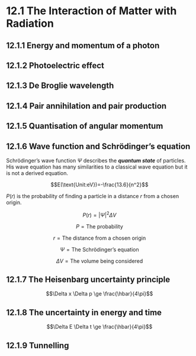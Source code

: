 # 12.1 The Interaction of Matter with Radiation 
## 12.1.1 Energy and momentum of a photon 
## 12.1.2 Photoelectric effect
## 12.1.3 De Broglie wavelength
## 12.1.4 Pair annihilation and pair production 
## 12.1.5 Quantisation of angular momentum 
## 12.1.6 Wave function and Schrödinger’s equation  

Schrödinger’s wave function $\Psi$ describes the ***quantum state*** of particles. His wave equation has many similarities to a classical wave equation but it is not a derived equation.  

$$E(\text{Unit:eV})=-\frac{13.6}{n^2}$$  

$P(r)$ is the probability of finding a particle in a distance $r$ from a chosen origin.  

$$P(r)=|\Psi|^2 \Delta V$$  

$$P=\text{The probability}$$  

$$r=\text{The distance from a chosen origin}$$  

$$\Psi = \text{The Schrödinger’s equation}$$  

$$\Delta V = \text{The volume being considered}$$

## 12.1.7 The Heisenbarg uncertainty principle 

$$\Delta x \Delta p \ge \frac{\hbar}{4\pi}$$  

## 12.1.8 The uncertainty in energy and time 

$$\Delta E \Delta t \ge \frac{\hbar}{4\pi}$$

## 12.1.9 Tunnelling 